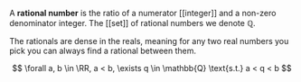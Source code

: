 A **rational number** is the ratio of a numerator [[integer]] and a non-zero denominator integer. The [[set]] of rational numbers we denote $\mathbb{Q}$.

The rationals are dense in the reals, meaning for any two real numbers you pick you can always find a rational between them.

$$
\forall a, b \in \RR, a < b, \exists q \in \mathbb{Q} \text{s.t.} a < q < b
$$